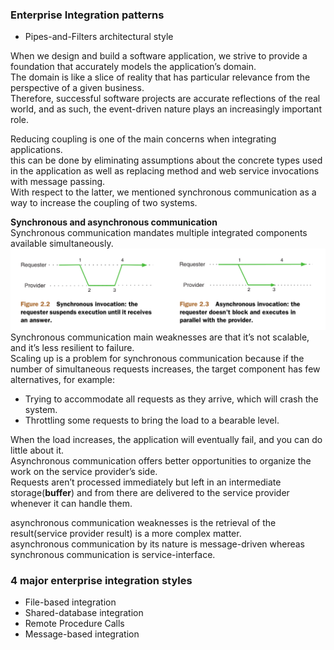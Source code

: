 ### Enterprise Integration patterns    
- Pipes-and-Filters architectural style   

When we design and build a software application, we strive to provide a foundation that accurately models the application’s domain.      
The domain is like a slice of reality that has particular relevance from the perspective of a given business.     
Therefore, successful software projects are accurate reflections of the real world, and as such, the event-driven nature plays an increasingly important role.   

Reducing coupling is one of the main concerns when integrating applications.    
this can be done by eliminating assumptions about the concrete types used in the application as well as replacing method and web service invocations with message passing.    
With respect to the latter, we mentioned synchronous communication as a way to increase the coupling of two systems.       

**Synchronous and asynchronous communication**     
Synchronous communication mandates multiple integrated components available simultaneously.     
![](./syncVSasync.png)     
Synchronous communication main weaknesses are that it’s not scalable, and it’s less resilient to failure.    
Scaling up is a problem for synchronous communication because if the number of simultaneous requests increases, the target component has few alternatives, for example:   
- Trying to accommodate all requests as they arrive, which will crash the system.     
- Throttling some requests to bring the load to a bearable level.    

When the load increases, the application will eventually fail, and you can do little about it.    
Asynchronous communication offers better opportunities to organize the work on the service provider’s side.     
Requests aren’t processed immediately but left in an intermediate storage(**buffer**) and from there are delivered to the service provider whenever it can handle them.    

asynchronous communication weaknesses is the retrieval of the result(service provider result) is a more complex matter.    
asynchronous communication by its nature is message-driven whereas synchronous communication is service-interface.

### 4 major enterprise integration styles    
- File-based integration
- Shared-database integration
- Remote Procedure Calls
- Message-based integration
